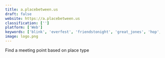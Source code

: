 ```yaml
---
title: a.placebetween.us
draft: false 
website: https://a.placebetween.us
classification: ['']
platform: ['Web']
keywords: ['blink', 'everfest', 'friendstonight', 'great_jones', 'hop', 'localfu', 'mappythoughts', 'nomad_list', 'nomadpick', 'scout', 'selina', 'the_makers', 'travel_stock', 'traveloffers', 'traveling_spoon', 'traveller_stash', 'travello', 'where_my_nomads_at', 'works_for_all', 'zoola_fix']
image: logo.png
---
```

Find a meeting point based on place type